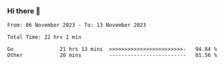 ### Hi there 👋

<!--
**zhumeme/zhumeme** is a ✨ _special_ ✨ repository because its `README.md` (this file) appears on your GitHub profile.

Here are some ideas to get you started:

- 🔭 I’m currently working on ...
- 🌱 I’m currently learning ...
- 👯 I’m looking to collaborate on ...
- 🤔 I’m looking for help with ...
- 💬 Ask me about ...
- 📫 How to reach me: ...
- 😄 Pronouns: ...
- ⚡ Fun fact: ...
-->

<!--START_SECTION:waka-->

```all_time
From: 06 November 2023 - To: 13 November 2023

Total Time: 22 hrs 1 min

Go               21 hrs 13 mins  >>>>>>>>>>>>>>>>>>>>>>>>-   94.84 %
Other            20 mins         -------------------------   01.56 %
```

<!--END_SECTION:waka-->
